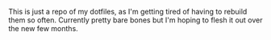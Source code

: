 This is just a repo of my dotfiles, as I'm getting tired of having to rebuild them so often. Currently pretty bare bones but I'm hoping to flesh it out over the new few months.
